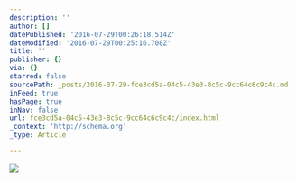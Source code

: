 ```yaml
---
description: ''
author: []
datePublished: '2016-07-29T00:26:18.514Z'
dateModified: '2016-07-29T00:25:16.708Z'
title: ''
publisher: {}
via: {}
starred: false
sourcePath: _posts/2016-07-29-fce3cd5a-04c5-43e3-8c5c-9cc64c6c9c4c.md
inFeed: true
hasPage: true
inNav: false
url: fce3cd5a-04c5-43e3-8c5c-9cc64c6c9c4c/index.html
_context: 'http://schema.org'
_type: Article

---
```

![](https://the-grid-user-content.s3-us-west-2.amazonaws.com/31e9681b-8780-484d-9d2d-48728c4bfe40.png)